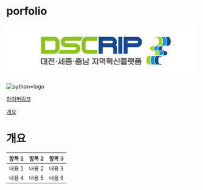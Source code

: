 # porfolio

![dsc-logo](/DSC_로고.png)

![python=logo](https://i.namu.wiki/i/hMY5rOuA7uHpt4FNGxe6JAlU_z6etsvzMpTOjJ-dBFq4Z47yP6K8TPoLiRag4ToeecVnfF-U82QiwjSrWw4kllDh3MmRodulwnui8GUWOlxSEDgkkVORTF7nOw4PoWnhkDkuJenqrM3003ogcfDdFQ.svg)

[하이퍼링크](https://namu.wiki/w/%EC%9D%B8%EA%B3%B5%EC%A7%80%EB%8A%A5)

[개요](#개요)

# 개요

|항목 1|항목 2|항목 3|
|-----|-----|-----|
|내용 1|내용 2|내용 3|
|내용 4|내용 5|내용 6|